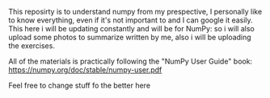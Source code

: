This reposirty is to understand numpy from my prespective, I personally like to know everything, even if it's not important to and I can google it easily.
This here i will be updating constantly and will be for NumPy:
so i will also upload some photos to summarize written by me, also i will be uploading the exercises.

All of the materials is practically following the "NumPy User Guide" book: https://numpy.org/doc/stable/numpy-user.pdf

Feel free to change stuff fo the better here
